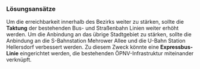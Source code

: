 ### Lösungsansätze 
Um die erreichbarkeit innerhalb des Bezirks weiter zu stärken, sollte die **Taktung** der 
bestehenden Bus- und Straßenbahn Linien weiter erhöht werden. Um die Anbindung an das übrige Stadtgebiet zu stärken,
sollte die Anbindung an die <span class="marker-label" id="marker-label-s-mehrower">S-Bahnstation Mehrower Allee</span> und die <span class="marker-label" id="marker-label-u-hellersdorf">U-Bahn Station Hellersdorf</span> verbessert werden. Zu diesem Zweck könnte eine **Expressbus-Linie** eingerichtet werden, die bestehenden ÖPNV-Infrastruktur
miteinander verknüpft. 
